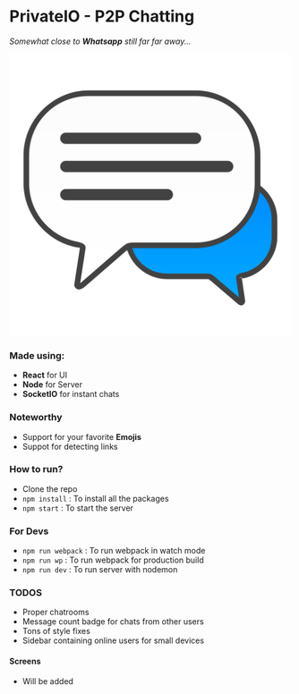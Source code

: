 # PrivateIO - P2P Chatting
_Somewhat close to **Whatsapp** still far far away..._

![Logo](public/img/logo.png)

### Made using:
- **React** for UI
- **Node** for Server
- **SocketIO** for instant chats

### Noteworthy
- Support for your favorite **Emojis**
- Suppot for detecting links

### How to run? 
- Clone the repo
- ```npm install``` : To install all the packages
- ```npm start``` : To start the server

### For Devs
- ```npm run webpack``` : To run webpack in watch mode
- ```npm run wp``` : To run webpack for production build
- ```npm run dev``` : To run server with nodemon

### TODOS
- Proper chatrooms
- Message count badge for chats from other users
- Tons of style fixes
- Sidebar containing online users for small devices


#### Screens
- Will be added